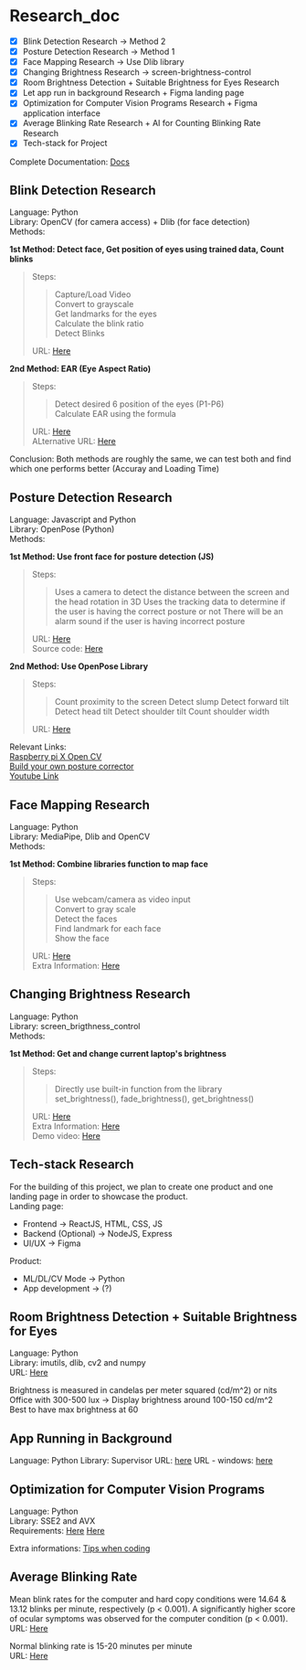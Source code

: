 # Research_doc
  
- [x] Blink Detection Research -> Method 2
- [x] Posture Detection Research -> Method 1
- [x] Face Mapping Research -> Use Dlib library
- [x] Changing Brightness Research -> screen-brightness-control
- [x] Room Brightness Detection + Suitable Brightness for Eyes Research
- [x] Let app run in background Research + Figma landing page
- [x] Optimization for Computer Vision Programs Research + Figma application interface
- [x] Average Blinking Rate Research + AI for Counting Blinking Rate Research
- [x] Tech-stack for Project
  
Complete Documentation: [Docs](https://docs.google.com/document/d/1TrskTl7OxPtWn8PP7vaKnlWTEtmCDBYORCT_bzEswEM/edit)
  
## Blink Detection Research
Language: Python  
Library: OpenCV (for camera access) + Dlib (for face detection)  
Methods:  
    
**1st Method: Detect face, Get position of eyes using trained data, Count blinks**
> Steps:  
> 
> > Capture/Load Video  
> Convert to grayscale  
> Get landmarks for the eyes  
> Calculate the blink ratio  
> > Detect Blinks  
> 
> URL: [Here](https://medium.com/algoasylum/blink-detection-using-python-737a88893825)  
  
**2nd Method: EAR (Eye Aspect Ratio)**
> Steps:  
> 
> > Detect desired 6 position of the eyes (P1-P6)  
> > Calculate EAR using the formula  
> 
> URL: [Here](https://www.pyimagesearch.com/2017/04/24/eye-blink-detection-opencv-python-dlib/)  
> ALternative URL: [Here](https://github.com/nWhovian/blink-detection)  

Conclusion: Both methods are roughly the same, we can test both and find which one performs better (Accuray and Loading Time)  

## Posture Detection Research
Language: Javascript and Python  
Library: OpenPose (Python)  
Methods:  

**1st Method: Use front face for posture detection (JS)**
> Steps:
>
> > Uses a camera to detect the distance between the screen and the head rotation in 3D
> > Uses the tracking data to determine if the user is having the correct posture or not
> > There will be an alarm sound if the user is having incorrect posture
>
> URL: [Here](https://sit-straight.glitch.me)  
> Source code: [Here](https://github.com/abhilash26/sit-straight)  

**2nd Method: Use OpenPose Library**
> Steps:
>
> > Count proximity to the screen
> > Detect slump
> > Detect forward tilt
> > Detect head tilt
> > Detect shoulder tilt
> > Count shoulder width
>
> URL: [Here](https://github.com/CMU-Perceptual-Computing-Lab/openpose)
  
Relevant Links:  
[Raspberry pi X Open CV](https://www.element14.com/community/community/project14/photography/blog/2021/08/28/posture-detection-using-opencv-and-raspberry-pi-hq-camera-kit)  
[Build your own posture corrector](https://betterprogramming.pub/build-your-own-posture-corrector-with-pose-estimation-97009943e484)  
[Youtube Link](https://www.youtube.com/watch?v=bdTSzvUE1QQ)  

## Face Mapping Research
Language: Python  
Library: MediaPipe, Dlib and OpenCV  
Methods:  

**1st Method: Combine libraries function to map face**
> Steps:  
> 
> > Use webcam/camera as video input  
> > Convert to gray scale  
> > Detect the faces  
> > Find landmark for each face  
> > Show the face  
>  
> URL: [Here](https://towardsdatascience.com/facial-mapping-landmarks-with-dlib-python-160abcf7d672)  
> Extra Information: [Here](https://google.github.io/mediapipe/solutions/face_mesh.html)  

## Changing Brightness Research
Language: Python  
Library: screen_brigthness_control  
Methods:  

**1st Method: Get and change current laptop's brightness**
> Steps:  
>   
> > Directly use built-in function from the library  
> > set_brightness(), fade_brightness(), get_brightness()  
>   
> URL: [Here](https://www.geeksforgeeks.org/how-to-control-laptop-screen-brightness-using-python/)  
> Extra Information: [Here](https://pypi.org/project/screen-brightness-control/)  
> Demo video: [Here](https://drive.google.com/file/d/19nZ9jqwWBncfsFb14kqpV2G3FHmB0dkk/view?usp=sharing)  

## Tech-stack Research
For the building of this project, we plan to create one product and one landing page in order to showcase the product.  
Landing page:  
- Frontend -> ReactJS, HTML, CSS, JS
- Backend (Optional) -> NodeJS, Express
- UI/UX -> Figma
  
Product:
- ML/DL/CV Mode -> Python
- App development -> (?)

## Room Brightness Detection + Suitable Brightness for Eyes
Language: Python  
Library: imutils, dlib, cv2 and numpy  
URL: [Here](https://stackoverflow.com/questions/14243472/estimate-brightness-of-an-image-opencv)  
  
Brightness is measured in candelas per meter squared (cd/m^2) or nits  
Office with 300-500 lux -> Display brightness around 100-150 cd/m^2  
Best to have max brightness at 60  

## App Running in Background
Language: Python
Library: Supervisor
URL: [here](http://supervisord.org/introduction.html)
URL - windows: [here](https://pypi.org/project/supervisor-win/)

## Optimization for Computer Vision Programs
Language: Python  
Library: SSE2 and AVX  
Requirements: [Here](https://www.mathworks.com/matlabcentral/answers/93455-what-is-the-sse2-instruction-set-how-can-i-check-to-see-if-my-processor-supports-it) [Here](https://archived.docs.singlestore.com/v7.1/reference/configuration-reference/cluster-configuration-reference/instruction-set-verification/)  
  
Extra informations: [Tips when coding](https://stackoverflow.com/questions/7622672/getting-better-performance-using-opencv)  

## Average Blinking Rate
Mean blink rates for the computer and hard copy conditions were 14.64 & 13.12 blinks per minute, respectively (p < 0.001). A significantly higher score of ocular symptoms was observed for the computer condition (p < 0.001).  
URL: [Here](https://juniperpublishers.com/jojo/JOJO.MS.ID.555736.php)  
  
Normal blinking rate is 15-20 minutes per minute  
URL: [Here](https://www.healthline.com/health/how-many-times-do-you-blink-a-day#signs-of-a-problem)  
